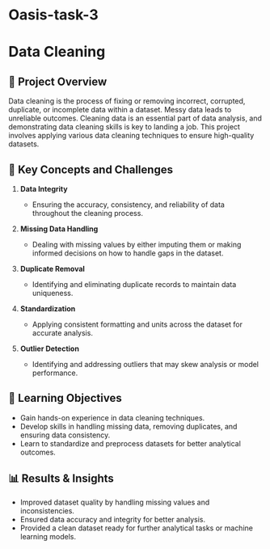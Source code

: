 # Oasis-task-3

# Data Cleaning

## 📌 Project Overview
Data cleaning is the process of fixing or removing incorrect, corrupted, duplicate, or incomplete data within a dataset. Messy data leads to unreliable outcomes. Cleaning data is an essential part of data analysis, and demonstrating data cleaning skills is key to landing a job. This project involves applying various data cleaning techniques to ensure high-quality datasets.

## 🚀 Key Concepts and Challenges
1. **Data Integrity**
   - Ensuring the accuracy, consistency, and reliability of data throughout the cleaning process.
   
2. **Missing Data Handling**
   - Dealing with missing values by either imputing them or making informed decisions on how to handle gaps in the dataset.
   
3. **Duplicate Removal**
   - Identifying and eliminating duplicate records to maintain data uniqueness.
   
4. **Standardization**
   - Applying consistent formatting and units across the dataset for accurate analysis.
   
5. **Outlier Detection**
   - Identifying and addressing outliers that may skew analysis or model performance.

## 🎯 Learning Objectives
- Gain hands-on experience in data cleaning techniques.
- Develop skills in handling missing data, removing duplicates, and ensuring data consistency.
- Learn to standardize and preprocess datasets for better analytical outcomes.

## 📊 Results & Insights
- Improved dataset quality by handling missing values and inconsistencies.
- Ensured data accuracy and integrity for better analysis.
- Provided a clean dataset ready for further analytical tasks or machine learning models.

